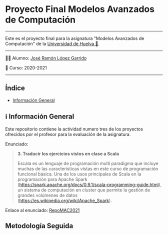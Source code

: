 # Proyecto Final Modelos Avanzados de Computación
___
Este es el proyecto final para la asignatura "Modelos Avanzados de Computación" de la [Universidad de Huelva :school:](http://www.uhu.es/index.php "UHU").
___

:man_student: Alumno: [José Ramón López Garrido](https://github.com/Joseram0n)

:date: Curso: 2020-2021
___

## Índice
- [Información General](#information_source-información-general)

## :information_source: Información General

Este repositorio contiene la actividad numero tres de los proyectos ofrecidos por el profesor para la evaluación de la asignatura.

Enunciado:

>**3. Traducir los ejercicios vistos en clase a Scala**
>
>Escala es un lenguaje de programación multi paradigma que incluye muchas de las características vistas en este curso de programación funcional básica. Una de los usos principales de Scala en la programación para Apache Spark (https://spark.apache.org/docs/0.9.1/scala-programming-guide.html), un sistema de computación en cluster que permite la gestión de grandes volúmenes de datos (https://es.wikipedia.org/wiki/Apache_Spark).


Enlace al enunciado: [RepoMAC2021](https://github.com/jcarpio/mac2021/blob/main/proyecto.md)

## Metodología Seguida

